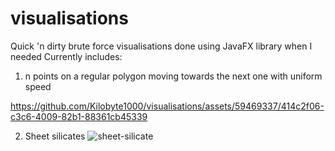 # visualisations
Quick 'n dirty brute force visualisations done using JavaFX library when I needed
Currently includes:
1. n points on a regular polygon moving towards the next one with uniform speed
   

https://github.com/Kilobyte1000/visualisations/assets/59469337/414c2f06-c3c6-4009-82b1-88361cb45339


2. Sheet silicates
   ![sheet-silicate](https://github.com/Kilobyte1000/visualisations/assets/59469337/8673c649-1609-4429-bfda-42a182c8ea20)
